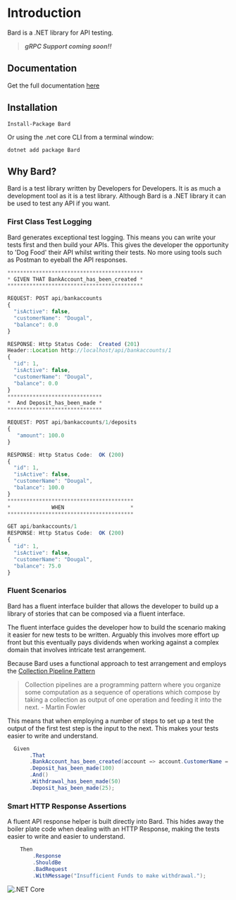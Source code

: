 
# Introduction

Bard is a .NET library for API testing.

> ***gRPC Support coming soon!!***

## Documentation

Get the full documentation [here](https://bard-1.gitbook.io/bard/)

## Installation

```text
Install-Package Bard
```

Or using the .net core CLI from a terminal window:

```text
dotnet add package Bard
```

## Why Bard?

Bard is a test library written by Developers for Developers. It is as much a development tool as it is a test library. Although Bard is a .NET library it can be used to test any API if you want.

### First Class Test Logging

Bard generates exceptional test logging. This means you can write your tests first and then build your APIs. This gives the developer the opportunity to 'Dog Food' their API whilst writing their tests. No more using tools such as Postman to eyeball the API responses.

```javascript
*******************************************
* GIVEN THAT BankAccount_has_been_created *
*******************************************

REQUEST: POST api/bankaccounts
{  
  "isActive": false,
  "customerName": "Dougal",
  "balance": 0.0
}

RESPONSE: Http Status Code:  Created (201)
Header::Location http://localhost/api/bankaccounts/1
{
  "id": 1,
  "isActive": false,
  "customerName": "Dougal",
  "balance": 0.0
}
******************************
*  And Deposit_has_been_made *
******************************

REQUEST: POST api/bankaccounts/1/deposits
{
   "amount": 100.0
}

RESPONSE: Http Status Code:  OK (200)
{
  "id": 1,
  "isActive": false,
  "customerName": "Dougal",
  "balance": 100.0
}
****************************************
*             WHEN                     *
****************************************

GET api/bankaccounts/1
RESPONSE: Http Status Code:  OK (200)
{
  "id": 1,
  "isActive": false,
  "customerName": "Dougal",
  "balance": 75.0
}

```

### Fluent Scenarios

Bard has a fluent interface builder that allows the developer to build up a library of stories that can be composed via a fluent interface.

The fluent interface guides the developer how to build the scenario making it easier for new tests to be written. Arguably this involves more effort up front but this eventually pays dividends when working against a complex domain that involves intricate test arrangement.

Because Bard uses a functional approach to test arrangement and employs the [Collection Pipeline Pattern](https://martinfowler.com/articles/collection-pipeline/) 

> Collection pipelines are a programming pattern where you organize some computation as a sequence of operations which compose by taking a collection as output of one operation and feeding it into the next. - Martin Fowler

This means that when employing a number of steps to set up a test the output of the first test step is the input to the next. This makes your tests easier to write and understand.

```csharp
  Given
       .That
       .BankAccount_has_been_created(account => account.CustomerName = "Dougal")
       .Deposit_has_been_made(100)
       .And()
       .Withdrawal_has_been_made(50)
       .Deposit_has_been_made(25);
```

### Smart HTTP Response Assertions

A fluent API response helper is built directly into Bard. This hides away the boiler plate code when dealing with an HTTP Response, making the tests easier to write and easier to understand.

```csharp
    Then
        .Response
        .ShouldBe
        .BadRequest
        .WithMessage("Insufficient Funds to make withdrawal.");
```






![.NET Core](https://github.com/sjclark76/bard/workflows/.NET%20Core/badge.svg?branch=master)
